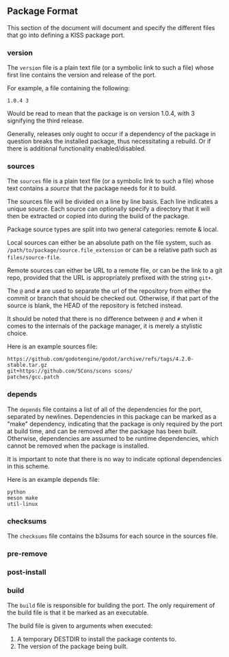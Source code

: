 ## Package Format

This section of the document will document and specify the different files
that go into defining a KISS package port.

### version

The `version` file is a plain text file (or a symbolic link to such a
file) whose first line contains the version and release of the port.

For example, a file containing the following:

```
1.0.4 3
```

Would be read to mean that the package is on version 1.0.4, with 3 signifying
the third release.

Generally, releases only ought to occur if a dependency of the package in
question breaks the installed package, thus necessitating a rebuild. Or
if there is additional functionality enabled/disabled.

### sources

The `sources` file is a plain text file (or a symbolic link to such a
file) whose text contains a *source* that the package needs for it to
build.

The sources file will be divided on a line by line basis. Each line
indicates a unique source. Each source can optionally specify a directory
that it will then be extracted or copied into during the build of the package.

Package source types are split into two general categories: remote & local.

Local sources can either be an absolute path on the file system, such as
`/path/to/package/source.file_extension` or can be a relative path
such as `files/source-file`.

Remote sources can either be URL to a remote file, or can be the link
to a git repo, provided that the URL is appropriately prefixed with the
string `git+`.

The `@` and `#` are used to separate the url of the repository
from either the commit or branch that should be checked out. Otherwise, if
that part of the source is blank, the HEAD of the repository is fetched instead.

It should be noted that there is no difference between `@` and `#`
when it comes to the internals of the package manager, it is merely a stylistic
choice.

Here is an example sources file:

```
https://github.com/godotengine/godot/archive/refs/tags/4.2.0-stable.tar.gz
git+https://github.com/SCons/scons scons/
patches/gcc.patch
```

### depends

The `depends` file contains a list of all of the dependencies for
the port, separated by newlines. Dependencies in this package can be marked
as a "make" dependency, indicating that the package is only required by
the port at build time, and can be removed after the package has been built.
Otherwise, dependencies are assumed to be runtime dependencies, which cannot
be removed when the package is installed.

It is important to note that there is no way to indicate optional dependencies
in this scheme.

Here is an example depends file:

```
python
meson make
util-linux
```

### checksums

The `checksums` file contains the b3sums for each source in the
sources file.

### pre-remove

### post-install

### build

The `build` file is responsible for building the port.
The only requirement of the build file is that it be marked as an executable.

The build file is given to arguments when executed:

1. A temporary DESTDIR to install the package contents to.
2. The version of the package being built.
